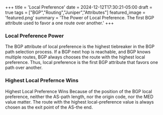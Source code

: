+++
title = 'Local Preference'
date = 2024-12-12T17:30:21-05:00
draft = true
tags = ["BGP","Routing","Juniper","Attributes"]
featured_image = 'featured.png'
summary = 'The Power of Local Preference. The first BGP attribute used to favor a one route over another.'
+++

### Local Preference Power

The BGP attribute of local preference is the highest tiebreaker in the BGP path selection process. If a BGP next hop is reachable, and BGP knows multiple routes, BGP always chooses the route with the highest local preference. Thus, local preference is the first BGP attribute that favors one path over another. 


### Highest Local Prefernce Wins

Highest Local Preference Wins Because of the position of the BGP local preference, neither the AS-path length, nor the origin code, nor the MED value matter. The route with the highest local-preference value is always chosen as the exit point of the AS-the end. 